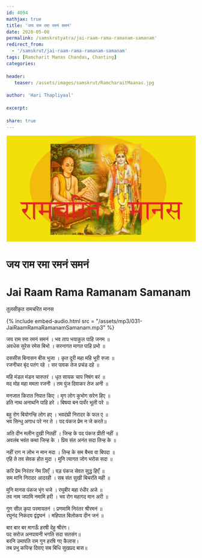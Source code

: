 ```yaml
---    
id: 4094    
mathjax: true    
title: 'जय राम रमा रमनं समनं'    
date: 2020-05-08    
permalink: /samskrutyatra/jai-raam-rama-ramanam-samanam'
redirect_from: 
  - '/samskrut/jai-raam-rama-ramanam-samanam'
tags: [Ramcharit Manas Chandas, Chanting]    
categories:    
    
header:    
   teaser: /assets/images/samskrut/RamcharaitMaanas.jpg    
    
author: 'Hari Thapliyaal'    
    
excerpt:    
    
share: true    
---    
```

    
![](/assets/images/samskrut/RamcharaitMaanas.jpg)    
    
# जय राम रमा रमनं समनं    
# Jai Raam Rama Ramanam Samanam    
    
तुलसीकृत रामचरित मानस    
    
{% include embed-audio.html src = "/assets/mp3/031-JaiRaamRamaRamanamSamanam.mp3" %}     
    
    
जय राम रमा रमनं समनं । भव ताप भयाकुल पाहि जनम ॥    
अवधेस सुरेस रमेस बिभो । सरनागत मागत पाहि प्रभो ॥    
    
दससीस बिनासन बीस भुजा । कृत दूरी महा महि भूरी रुजा ॥    
रजनीचर बृंद पतंग रहे । सर पावक तेज प्रचंड दहे ॥    
    
महि मंडल मंडन चारुतरं । धृत सायक चाप निषंग बरं ॥    
मद मोह महा ममता रजनी । तम पुंज दिवाकर तेज अनी ॥    
    
मनजात किरात निपात किए । मृग लोग कुभोग सरेन हिए ॥    
हति नाथ अनाथनि पाहि हरे । बिषया बन पावँर भूली परे ॥    
    
बहु रोग बियोगन्हि लोग हए । भवदंघ्री निरादर के फल ए ॥    
भव सिन्धु अगाध परे नर ते । पद पंकज प्रेम न जे करते॥    
    
अति दीन मलीन दुखी नितहीं । जिन्ह के पद पंकज प्रीती नहीं ॥    
अवलंब भवंत कथा जिन्ह के । प्रिय संत अनंत सदा तिन्ह के ॥    
    
नहीं राग न लोभ न मान मदा । तिन्ह के सम बैभव वा बिपदा ॥    
एहि ते तव सेवक होत मुदा । मुनि त्यागत जोग भरोस सदा ॥    
    
करि प्रेम निरंतर नेम लिएँ । पड़ पंकज सेवत सुद्ध हिएँ ॥    
सम मानि निरादर आदरही । सब संत सुखी बिचरंति मही ॥    
    
मुनि मानस पंकज भृंग भजे । रघुबीर महा रंधीर अजे ॥    
तव नाम जपामि नमामि हरी । भव रोग महागद मान अरी ॥    
    
गुण सील कृपा परमायतनं । प्रणमामि निरंतर श्रीरमनं ॥    
रघुनंद निकंदय द्वंद्वघनं । महिपाल बिलोकय दीन जनं ॥    
    
बार बार बर मागऊँ हरषी देहु श्रीरंग।    
पद सरोज अनपायनी भगति सदा सतसंग॥    
बरनि उमापति राम गुन हरषि गए कैलास।    
तब प्रभु कपिन्ह दिवाए सब बिधि सुखप्रद बास॥    
    
